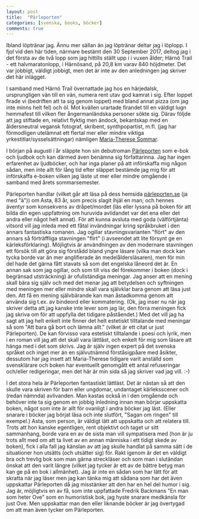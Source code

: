 ```yaml
---
layout: post
title:  "Pärleporten"
categories: [svenska, books, böcker]
comments: true
---
```


Ibland löptränar jag. Ännu mer sällan än jag löptränar deltar jag i löplopp. I fjol vid den här tiden, närmare bestämt den 30 September 2017, deltog jag i det första av de två lopp som jag hittills ställt upp i i vuxen ålder; Härnö Trail - ett halvmaratonlopp, i Härnösand, på 20,8 km varav 840 höjdmeter. Det var jobbigt, väldigt jobbigt, men det är inte av den anledningen jag skriver det här inlägget.

I samband med Härnö Trail övernattade jag hos en härjedalsk, ursprungligen vän till en vän, numera rent utav god kamrat i sig. Efter loppet firade vi (bedriften att ta sig genom loppet) med bland annat pizza (om jag inte minns helt fel) och öl. Mot kvällen urartade firandet till en väldigt lugn hemmafest till vilken fler ångermanländska personer sökte sig. Därav följde att jag stiftade en, relativt flyktig men ändock, bekantskap med en åldersneutral vegansk fotograf, skribent, synthpopartist, m.fl. (jag har förmodligen utelämnat ett flertal mer eller mindre viktiga yrkestitlar/sysselsättningar) nämligen [Maria-Therese Sommar](http://www.afiori.com).

I början på augusti i år släppte hon sin debutroman [Pärleporten](https://www.parleporten.info) som e-bok och ljudbok och kan därmed även benämna sig författarinna. Jag har ingen erfarenhet av ljudböcker, och har inga planer på att införskaffa mig någon sådan, men inte allt för lång tid efter släppet bestämde jag mig för att införskaffa e-boken vilken jag läste ut mer eller mindre omgående i samband med årets sommarsemester.

Pärleporten handlar (vilket går att läsa på dess hemsida [pärleporten.se](https://www.parleporten.info) (ja med "ä")) om Asta, 83 år, som precis slagit ihjäl en man; och hennes äventyr som konsekvens av dråpet/mordet (läs eller lyssna på boken för att bilda din egen uppfattning om huruvida avlidandet var det ena eller det andra eller något helt annat).
För att kunna avsluta med goda (välförtjänta) vitsord vill jag inleda med ett fåtal invändningar kring språkbruket i den annars fantastiska romanen. Jag ogillar stavningsvarianten "flört" av den annars så förträffliga stavningen "flirt" (i avseendet att lite försynt ge en kärleksförklaring). Möjligtvis är användningen av den modernare stavningen ett försök till att göra sig förstådd bland yngre läsare (vilka man dock kan tycka borde var än mer anglifierade än medelåldersläsaren), men för min del hade det gärna fått stavats så som det engelska låneord det är. En annan sak som jag ogillar, och som till viss del förekommer i boken (dock i begränsad utsträckning) är ofullständiga meningar. Jag anser att en mening skall bära sig själv och med det menar jag att betydelsen och syftningen med meningen mer eller mindre skall vara självklar bara genom att läsa just den. Att få en mening självbärande kan man åstadkomma genom att använda sig t.ex. av bindeord eller kommatering. (Ok, jag inser nu när jag skriver detta att jag kanske inte lever som jag lär, den förra meningen fick jag skriva om för att uppfylla det tidigare påståendet.) Med det vill jag ha sagt att jag helt enkelt inte finner det helt estetiskt tilltalande med meningar så som "Att bara gå bort och lämna allt." (vilket är ett citat ur just Pärleporten). De kan förvisso vara estetiskt tilltalande i poesi och lyrik, men i en roman vill jag att det skall vara lättläst, och enkelt för mig som läsare att hänga med i det som skrivs. Jag är själv ingen expert på det svenska språket och inget mer än en självutnämnd förståsigpåare med åsikter, dessutom har jag insett att Maria-Therese tidigare varit anställd som svensklärare och boken har eventuellt genomgått ett antal refuseringar och/eller redigeringar, men det här är min sida så jag skriver vad jag vill. :-)

I det stora hela är Pärleporten fantastiskt lättläst. Det är nästan så att den skulle vara skriven för barn eller ungdomar, undantaget kärleksscener och (redan nämnda) avlivanden. Man kastas också in i den omgående och behöver inte ta sig genom en jobbig inledning innan man börjar uppskatta boken, något som inte är allt för ovanligt i andra böcker jag läst. (Eller snarare i böcker jag börjat läsa och inte slutfört, "Sagan om ringen" till exempel.) Asta, som person, är väldigt lätt att uppskatta och att relatera till. Trots att hon kanske egentligen, rent objektivt och taget ur sitt sammanhang, borde vara en av de sista man vill sympatisera med (hon är ju trots allt med om att ta livet av en annan människa i ett tidigt skede av boken), fick i alla fall jag känslan av att jag skulle handlat på samma sätt i de situationer hon utsätts (och utsätter sig) för. Rakt igenom är det en väldigt bra och trevlig bok som man gärna streckläser och som man i slutändan önskat att den varit längre (vilket jag tycker är ett av de bättre betyg man kan ge på en bok i allmänhet). Jag är inte en sådan som har lätt för att skratta när jag läser men jag kan tänka mig att sådana som har det även uppskattar Pärleporten då jag misstänker att den har en hel del humor i sig. Jag är, möjligtvis en av få, som inte uppfattade Fredrik Backmans "En man som heter Ove" som en humoristisk bok, jag hyste snarare medkänsla för just Ove. Men uppskattar man den eller liknande böcker är jag övertygad om att man även tycker om Pärleporten.
